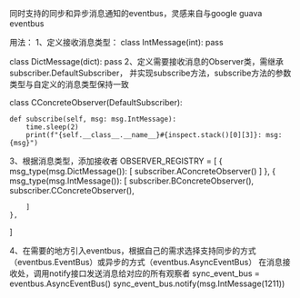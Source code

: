 同时支持的同步和异步消息通知的eventbus，灵感来自与google guava eventbus

用法：
1、定义接收消息类型：
class IntMessage(int):
    pass

class DictMessage(dict):
    pass
2、定义需要接收消息的Observer类，需继承subscriber.DefaultSubscriber，
并实现subscribe方法，subscribe方法的参数类型与自定义的消息类型保持一致

class CConcreteObserver(DefaultSubscriber):

    def subscribe(self, msg: msg.IntMessage):
        time.sleep(2)
        print(f"{self.__class__.__name__}#{inspect.stack()[0][3]}: msg:{msg}")
        
 
3、根据消息类型，添加接收者
OBSERVER_REGISTRY = [
    {
        msg_type(msg.DictMessage()): [
            subscriber.AConcreteObserver()
        ]
    },
    {
        msg_type(msg.IntMessage()): [
            subscriber.BConcreteObserver(),
            subscriber.CConcreteObserver(),

        ]
    },
]

4、在需要的地方引入eventbus，根据自己的需求选择支持同步的方式（eventbus.EventBus）或异步的方式（eventbus.AsyncEventBus）
在消息接收处，调用notify接口发送消息给对应的所有观察者
sync_event_bus = eventbus.AsyncEventBus()
sync_event_bus.notify(msg.IntMessage(1211))